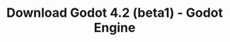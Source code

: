---
# Generated by /tools/generators/src/download_archive_generator !!! do not edit by hand !!!
title: 'Download Godot 4.2 (beta1) - Godot Engine'
type: 'download/archive'
name: '4.2'
flavor: 'beta1'
release_date: '2023-10-12T03:00:00-00:00'
release_notes: 'article/dev-snapshot-godot-4-2-beta-1/'
primaryPlatforms:
  - 'android.apk'
  - 'linux.64'
  - 'macos.universal'
  - 'windows.64'
  - 'web'
  - 'templates'
links:
  android.apk:
    name: 'android.apk'
    title: 'Android'
    caption: 'APK Universal (ARM64 + ARMv7 + x86_64 + x86)'
    tags:
      - 'APK download'
      - 'ARM64/v7'
      - 'x86 (64 & 32 bit)'
    hosts:
      github_builds:
        regular: 'https://github.com/godotengine/godot-builds/releases/download/4.2-beta1/Godot_v4.2-beta1_android_editor.apk'
        mono: '#'
      github:
        regular: 'https://github.com/godotengine/godot/releases/download/4.2-beta1/Godot_v4.2-beta1_android_editor.apk'
        mono: '#'
  linux.64:
    name: 'linux.64'
    title: 'Linux'
    caption: 'Padrão (x86_64)'
    tags:
      - '64 bit'
    hosts:
      github_builds:
        regular: 'https://github.com/godotengine/godot-builds/releases/download/4.2-beta1/Godot_v4.2-beta1_linux.x86_64.zip'
        mono: 'https://github.com/godotengine/godot-builds/releases/download/4.2-beta1/Godot_v4.2-beta1_mono_linux_x86_64.zip'
      github:
        regular: 'https://github.com/godotengine/godot/releases/download/4.2-beta1/Godot_v4.2-beta1_linux.x86_64.zip'
        mono: 'https://github.com/godotengine/godot/releases/download/4.2-beta1/Godot_v4.2-beta1_mono_linux_x86_64.zip'
  macos.universal:
    name: 'macos.universal'
    title: 'macOS'
    caption: 'Universal (x86_64 + Silício da Apple)'
    tags:
      - 'Intel/Apple Silicon'
      - '64 bit'
    hosts:
      github_builds:
        regular: 'https://github.com/godotengine/godot-builds/releases/download/4.2-beta1/Godot_v4.2-beta1_macos.universal.zip'
        mono: 'https://github.com/godotengine/godot-builds/releases/download/4.2-beta1/Godot_v4.2-beta1_mono_macos.universal.zip'
      github:
        regular: 'https://github.com/godotengine/godot/releases/download/4.2-beta1/Godot_v4.2-beta1_macos.universal.zip'
        mono: 'https://github.com/godotengine/godot/releases/download/4.2-beta1/Godot_v4.2-beta1_mono_macos.universal.zip'
  windows.64:
    name: 'windows.64'
    title: 'Windows'
    caption: 'Padrão (x86_64)'
    tags:
      - '64 bit'
    hosts:
      github_builds:
        regular: 'https://github.com/godotengine/godot-builds/releases/download/4.2-beta1/Godot_v4.2-beta1_win64.exe.zip'
        mono: 'https://github.com/godotengine/godot-builds/releases/download/4.2-beta1/Godot_v4.2-beta1_mono_win64.zip'
      github:
        regular: 'https://github.com/godotengine/godot/releases/download/4.2-beta1/Godot_v4.2-beta1_win64.exe.zip'
        mono: 'https://github.com/godotengine/godot/releases/download/4.2-beta1/Godot_v4.2-beta1_mono_win64.zip'
  web:
    name: 'web'
    title: 'Editor Web'
    caption: ''
    tags:
      - 'Self-hosted'
      - 'Cross-platform'
    hosts:
      github_builds:
        regular: 'https://github.com/godotengine/godot-builds/releases/download/4.2-beta1/Godot_v4.2-beta1_web_editor.zip'
        mono: '#'
      github:
        regular: 'https://github.com/godotengine/godot/releases/download/4.2-beta1/Godot_v4.2-beta1_web_editor.zip'
        mono: '#'
  linux.arm64:
    name: 'linux.arm64'
    title: 'Linux'
    caption: 'Padrão (ARM64)'
    tags:
      - 'ARM64'
      - '64 bit'
    hosts:
      github_builds:
        regular: 'https://github.com/godotengine/godot-builds/releases/download/4.2-beta1/Godot_v4.2-beta1_linux.arm64.zip'
        mono: 'https://github.com/godotengine/godot-builds/releases/download/4.2-beta1/Godot_v4.2-beta1_mono_linux_arm64.zip'
      github:
        regular: 'https://github.com/godotengine/godot/releases/download/4.2-beta1/Godot_v4.2-beta1_linux.arm64.zip'
        mono: 'https://github.com/godotengine/godot/releases/download/4.2-beta1/Godot_v4.2-beta1_mono_linux_arm64.zip'
  linux.32:
    name: 'linux.32'
    title: 'Linux'
    caption: 'Padrão (x86)'
    tags:
      - '32 bit'
    hosts:
      github_builds:
        regular: 'https://github.com/godotengine/godot-builds/releases/download/4.2-beta1/Godot_v4.2-beta1_linux.x86_32.zip'
        mono: 'https://github.com/godotengine/godot-builds/releases/download/4.2-beta1/Godot_v4.2-beta1_mono_linux_x86_32.zip'
      github:
        regular: 'https://github.com/godotengine/godot/releases/download/4.2-beta1/Godot_v4.2-beta1_linux.x86_32.zip'
        mono: 'https://github.com/godotengine/godot/releases/download/4.2-beta1/Godot_v4.2-beta1_mono_linux_x86_32.zip'
  linux.arm32:
    name: 'linux.arm32'
    title: 'Linux'
    caption: 'Padrão (ARM32)'
    tags:
      - 'ARM32'
      - '32 bit'
    hosts:
      github_builds:
        regular: 'https://github.com/godotengine/godot-builds/releases/download/4.2-beta1/Godot_v4.2-beta1_linux.arm32.zip'
        mono: 'https://github.com/godotengine/godot-builds/releases/download/4.2-beta1/Godot_v4.2-beta1_mono_linux_arm32.zip'
      github:
        regular: 'https://github.com/godotengine/godot/releases/download/4.2-beta1/Godot_v4.2-beta1_linux.arm32.zip'
        mono: 'https://github.com/godotengine/godot/releases/download/4.2-beta1/Godot_v4.2-beta1_mono_linux_arm32.zip'
  windows.32:
    name: 'windows.32'
    title: 'Windows'
    caption: 'Padrão (x86)'
    tags:
      - '32 bit'
    hosts:
      github_builds:
        regular: 'https://github.com/godotengine/godot-builds/releases/download/4.2-beta1/Godot_v4.2-beta1_win32.exe.zip'
        mono: 'https://github.com/godotengine/godot-builds/releases/download/4.2-beta1/Godot_v4.2-beta1_mono_win32.zip'
      github:
        regular: 'https://github.com/godotengine/godot/releases/download/4.2-beta1/Godot_v4.2-beta1_win32.exe.zip'
        mono: 'https://github.com/godotengine/godot/releases/download/4.2-beta1/Godot_v4.2-beta1_mono_win32.zip'
  aar_library:
    name: 'aar_library'
    title: 'Biblioteca de AAR'
    caption: ''
    tags:
      - 'Android plugins'
      - 'Java'
      - 'Kotlin'
    hosts:
      github_builds:
        regular: 'https://github.com/godotengine/godot-builds/releases/download/4.2-beta1/godot-lib.4.2.beta1.template_release.aar'
        mono: '#'
      github:
        regular: 'https://github.com/godotengine/godot/releases/download/4.2-beta1/godot-lib.4.2.beta1.template_release.aar'
        mono: '#'
  templates:
    name: 'templates'
    title: 'Modelos de exportação'
    caption: ''
    tags:
      - 'Utilizado para exportar os seus jogos para todas as plataformas suportadas'
    hosts:
      github_builds:
        regular: 'https://github.com/godotengine/godot-builds/releases/download/4.2-beta1/Godot_v4.2-beta1_export_templates.tpz'
        mono: 'https://github.com/godotengine/godot-builds/releases/download/4.2-beta1/Godot_v4.2-beta1_mono_export_templates.tpz'
      github:
        regular: 'https://github.com/godotengine/godot/releases/download/4.2-beta1/Godot_v4.2-beta1_export_templates.tpz'
        mono: 'https://github.com/godotengine/godot/releases/download/4.2-beta1/Godot_v4.2-beta1_mono_export_templates.tpz'
---